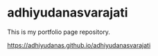 # adhiyudanasvarajati

This is my portfolio page repository.

https://adhiyudanas.github.io/adhiyudanasvarajati